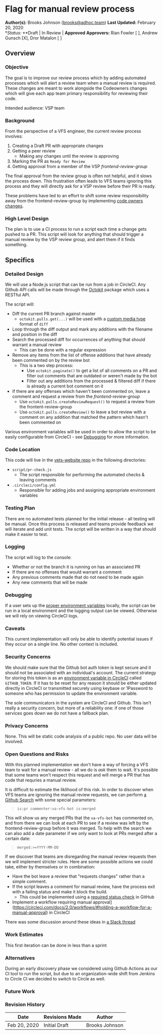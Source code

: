 # Flag for manual review process

**Author(s):** Brooks Johnson (brooks@adhoc.team)
**Last Updated:** February 20, 2020  
**Status:* **Draft | In Review | **Approved**
**Approvers:** Rian Fowler \[ \], Andrew Gunsch \[X\], Dror Matalon \[ \]



## Overview

### Objective

The goal is to improve our review process which by adding automated processes which will alert a review team when a manual review is required.
These changes are meant to work alongside the Codeowners changes which will give each app team primary responsibility for reviewing their code.


Intended audience: VSP team

### Background

From the perspective of a VFS engineer, the current review process involves:

1. Creating a Draft PR with appropriate changes
1. Getting a peer review
    - Making any changes until the review is approving
1. Marking the PR as `Ready for Review`
1. Getting approval from a member of the VSP *frontend-review-group*

The final approval from the review group is often not helpful, and it slows the process down.
This frustration often leads to VFS teams ignoring this process and they will directly ask for a VSP review before their PR is ready.

These problems have led to an effort to shift some review responsibility away from the frontend-review-group by implementing [code owners changes](./codeowners.md).

### High Level Design

The plan is to use a CI process to run a script each time a change gets pushed to a PR.
This script will look for anything that should trigger a manual review by the VSP review group, and alert them if it finds something.

## Specifics

### Detailed Design

We will use a Node.js script that can be run from a job in CircleCI.
Any Github API calls will be made through the [Octokit](https://octokit.github.io/rest.js) package which uses a RESTful API.

The script will:

- Diff the current PR branch against master
  - `octokit.pulls.get(...)` will be used with a [custom media type](https://developer.github.com/v3/pulls/#custom-media-types) format of `diff`
- Loop through the diff output and mark any additions with the filename and position in the diff
- Search the processed diff for occurrences of anything that should warrant a manual review
  - This can be done with a regular expression
- Remove any items from the list of offense additions that have already been commented on by the review bot
  - This is a two step process:
    - Use `octokit.paginate()` to get a list of all comments on a PR and filter out comments that are outdated or weren't made by the bot
    - Filter out any additions from the processed & filtered diff if there is already a current bot comment on it
- If there are any offenses which haven't been commented on, leave a comment and request a review from the *frontend-review-group*
  - Use `octokit.pulls.createReviewRequest()` to request a review from the frontent-review-group
  - Use `octokit.pulls.createReview()` to leave a bot review with a comment on any addition that matched the pattern which hasn't been commented on

Various environment variables will be used in order to allow the script to be easily configurable from CircleCI - see [Debugging](#debugging) for more information.

### Code Location

This code will live in the [vets-website repo](https://github.com/department-of-veterans-affairs/vets-website) in the following directories:

- `script/pr-check.js`
  - The script responsible for performing the automated checks & leaving comments
- `.circleci/config.yml`
  - Responsible for adding jobs and assigning appropriate environment variables

### Testing Plan

There are no automated tests planned for the initial release - all testing will be manual.
Once this process is released and teams provide feedback we will iterate and add unit tests.
The script will be written in a way that should make it easier to test.

### Logging
The script will log to the console:
- Whether or not the branch it is running on has an associated PR
- If there are no offenses that would warrant a comment
- Any previous comments made that do not need to be made again
- Any new comments that will be made

### Debugging

If a user sets up the [proper environment variables](./manual-review-triggers.md#required-environment-variables) locally, the script can be run in a local environment and the logging output can be viewed.  Otherwise we will rely on viewing CircleCI logs.

### Caveats

This current implementation will only be able to identify potential issues if they occur on a single line.
No other context is included.

### Security Concerns

We should make sure that the Github bot auth token is kept secure and it should not be associated with an individual's account.
The current strategy for storing this token is as an [environment variable in CircleCI](https://ui.circleci.com/settings/project/github/department-of-veterans-affairs/vets-website/environment-variables) called `GITHUB_TOKEN`.
If it has to be reset for any reason it should be either updated directly in CircleCI or transmitted securely using keybase or 1Password to someone who has permission to update the environment variable.

The sole communicators in the system are CircleCI and Github.  This isn't really a security concern, but more of a reliability one: if one of those services goes down we do not have a fallback plan.

### Privacy Concerns

None.  This will be static code analysis of a public repo.  No user data will be involved.

### Open Questions and Risks

With this planned implementation we don't have a way of forcing a VFS team to wait for a manual review - all we do is _ask_ them to wait.  It's possible that some teams won't respect this request and will merge a PR that has code that requries a manual review.

It is difficult to estimate the liklihood of this risk.  In order to discover when VFS teams are ignoring the manual review requests, we can perform [a Github Search](https://github.com/department-of-veterans-affairs/vets-website/pulls?q=is%3Apr+commenter%3Ava-vfs-bot+is%3Amerged+) with some special parameters:

> `is:pr commenter:va-vfs-bot is:merged`

This will show us any merged PRs that the `va-vfs-bot` has commented on, and from there we can look at each PR to see if a review was left by the frontend-review-group before it was merged.
To help with the search we can also add a date parameter if we only want to look at PRs merged after a certain date:

> `merged:>=YYYY-MM-DD`

If we discover that teams are disregarding the manual review requests then we will implement stricter rules.
Here are some possible actions we could take, either by themselves or in combination:

- Have the bot leave a review that "requests changes" rather than a simple comment.
- If the script leaves a comment for manual review, have the process exit with a failing status and make it block the build.
    - This could be implemented using a [required status check](https://help.github.com/en/github/administering-a-repository/about-required-status-checks) in GitHub
- Implement a workflow requiring manual approval](https://circleci.com/docs/2.0/workflows/#holding-a-workflow-for-a-manual-approval) in CircleCI

There was some discussion around these ideas in [a Slack thread](https://dsva.slack.com/archives/CQH357ZTP/p1582144303027700)

### Work Estimates
This first iteration can be done in less than a sprint

### Alternatives

During an early discovery phase we considered using Github Actions as our CI tool to run the script, but due to an 
organization-wide shift from Jenkins to Circle CI we decided to switch to Circle as well.

### Future Work

### Revision History

Date | Revisions Made | Author
-----|----------------|--------
Feb 20, 2020 | Initial Draft | Brooks Johnson
